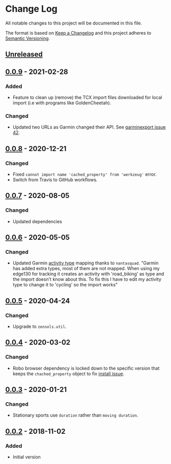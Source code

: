 # Change Log
All notable changes to this project will be documented in this file.

The format is based on [Keep a Changelog](http://keepachangelog.com/)
and this project adheres to [Semantic Versioning](http://semver.org/).


## [Unreleased]


## [0.0.9] - 2021-02-28
### Added
- Feature to clean up (remove) the TCX import files downloaded for local import
  (i.e with programs like GoldenCheetah).

### Changed
- Updated two URLs as Garmin changed their API.  See [garminexport issue 42].


## [0.0.8] - 2020-12-21
### Changed
- Fixed `cannot import name 'cached_property' from 'werkzeug'` error.
- Switch from Travis to GitHub workflows.


## [0.0.7] - 2020-08-05
### Changed
- Updated dependencies


## [0.0.6] - 2020-05-05
### Changed
- Updated Garmin [activity
  type](https://github.com/garmin-data/garmdown/issues/3) mapping thanks to
  `nantasquad`.  "Garmin has added extra types, most of them are not
  mapped. When using my edge130 for tracking it creates an activity with
  'road_biking' as type and the import doesn't know about this. To fix this I
  have to edit my activity type to change it to 'cycling' so the import works"


## [0.0.5] - 2020-04-24
### Changed
- Upgrade to ``zensols.util``.


## [0.0.4] - 2020-03-02
### Changed
- Robo browser dependency is locked down to the specific version that keeps the
  `chached_property` object to fix [install
  issue](https://github.com/garmin-data/garmdown/issues/1).


## [0.0.3] - 2020-01-21
### Changed
- Stationary sports use `duration` rather than `moving duration`.


## [0.0.2] - 2018-11-02
### Added
- Initial version


[Unreleased]: https://github.com/garmin-data/garmdown/compare/v0.0.9...HEAD
[0.0.9]: https://github.com/garmin-data/garmdown/compare/v0.0.8...v0.0.9
[0.0.8]: https://github.com/garmin-data/garmdown/compare/v0.0.7...v0.0.8
[0.0.7]: https://github.com/garmin-data/garmdown/compare/v0.0.6...v0.0.7
[0.0.6]: https://github.com/garmin-data/garmdown/compare/v0.0.5...v0.0.6
[0.0.5]: https://github.com/garmin-data/garmdown/compare/v0.0.4...v0.0.5
[0.0.4]: https://github.com/garmin-data/garmdown/compare/v0.0.3...v0.0.4
[0.0.3]: https://github.com/garmin-data/garmdown/compare/v0.0.2...v0.0.3
[0.0.2]: https://github.com/garmin-data/garmdown/compare/v0.0.1...v0.0.2


<!-- links -->
[garminexport issue 42]: https://github.com/petergardfjall/garminexport/pull/72

